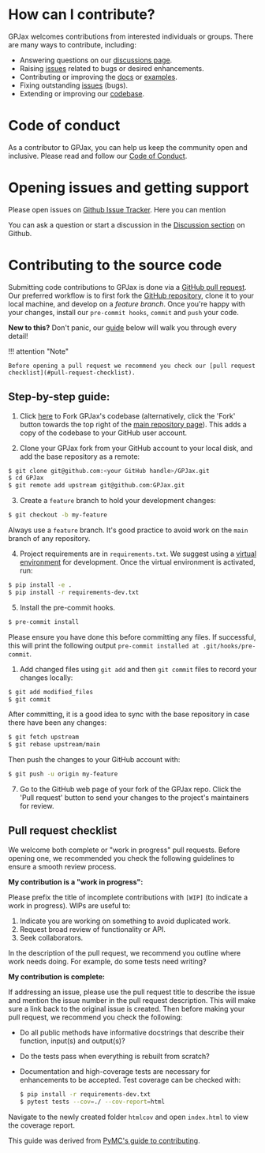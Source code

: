 # How can I contribute?

GPJax welcomes contributions from interested individuals or groups. There are
many ways to contribute, including:

- Answering questions on our [discussions
  page](https://github.com/JaxGaussianProcesses/GPJax/discussions).
- Raising [issues](https://github.com/JaxGaussianProcesses/GPJax/issues) related to bugs
  or desired enhancements.
- Contributing or improving the
  [docs](https://github.com/JaxGaussianProcesses/GPJax/tree/main/docs) or
  [examples](https://github.com/JaxGaussianProcesses/GPJax/tree/master/docs/nbs).
- Fixing outstanding [issues](https://github.com/JaxGaussianProcesses/GPJax/issues)
  (bugs).
- Extending or improving our [codebase](https://github.com/JaxGaussianProcesses/GPJax).


# Code of conduct

As a contributor to GPJax, you can help us keep the community open and
inclusive. Please read and follow our [Code of
Conduct](https://github.com/JaxGaussianProcesses/GPJax/blob/master/.github/CODE_OF_CONDUCT.md).

# Opening issues and getting support

Please open issues on [Github Issue
Tracker](https://github.com/JaxGaussianProcesses/GPJax/issues/new/choose). Here you can
mention

You can ask a question or start a discussion in the [Discussion
section](https://github.com/JaxGaussianProcesses/GPJax/discussions) on Github.

# Contributing to the source code

Submitting code contributions to GPJax is done via a [GitHub pull
request](https://docs.github.com/en/pull-requests/collaborating-with-pull-requests/proposing-changes-to-your-work-with-pull-requests/about-pull-requests).
Our preferred workflow is to first fork the [GitHub
repository](https://github.com/JaxGaussianProcesses/GPJax), clone it to your local
machine, and develop on a _feature branch_. Once you're happy with your changes,
install our `pre-commit hooks`, `commit` and `push` your code.

**New to this?** Don't panic, our [guide](#step-by-step-guide) below will walk
you through every detail!

!!! attention "Note"

    Before opening a pull request we recommend you check our [pull request checklist](#pull-request-checklist).


## Step-by-step guide:

1.  Click [here](https://github.com/JaxGaussianProcesses/GPJax/fork) to Fork GPJax's
  codebase (alternatively, click the 'Fork' button towards the top right of
  the [main repository page](https://github.com/JaxGaussianProcesses/GPJax)). This
  adds a copy of the codebase to your GitHub user account.

2.  Clone your GPJax fork from your GitHub account to your local disk, and add
  the base repository as a remote:
  ```bash
  $ git clone git@github.com:<your GitHub handle>/GPJax.git
  $ cd GPJax
  $ git remote add upstream git@github.com:GPJax.git
  ```

3.  Create a `feature` branch to hold your development changes:

  ```bash
  $ git checkout -b my-feature
  ```
  Always use a `feature` branch. It's good practice to avoid
  work on the ``main`` branch of any repository.

4.  Project requirements are in ``requirements.txt``. We suggest using a
  [virtual environment](https://docs.python-guide.org/dev/virtualenvs/) for
  development. Once the virtual environment is activated, run:

  ```bash
  $ pip install -e .
  $ pip install -r requirements-dev.txt
  ```

5.  Install the pre-commit hooks.

  ```bash
  $ pre-commit install
  ```

  Please ensure you have done this before committing any files. If
  successful, this will print the following output `pre-commit installed at
  .git/hooks/pre-commit`.

1.  Add changed files using `git add` and then `git commit` files to record your
  changes locally:

  ```bash
  $ git add modified_files
  $ git commit
  ```
  After committing, it is a good idea to sync with the base repository in case
  there have been any changes:

  ```bash
  $ git fetch upstream
  $ git rebase upstream/main
  ```

  Then push the changes to your GitHub account with:

  ```bash
  $ git push -u origin my-feature
  ```

7.  Go to the GitHub web page of your fork of the GPJax repo. Click the 'Pull
  request' button to send your changes to the project's maintainers for
  review.

## Pull request checklist

We welcome both complete or "work in progress" pull requests. Before opening
one, we recommended you check the following guidelines to ensure a smooth review
process.

**My contribution is a "work in progress":**

Please prefix the title of incomplete contributions with `[WIP]` (to indicate a
work in progress). WIPs are useful to:

  1. Indicate you are working on something to avoid duplicated work.
  2. Request broad review of functionality or API.
  3. Seek collaborators.

In the description of the pull request, we recommend you outline where work
needs doing. For example, do some tests need writing?

**My contribution is complete:**

If addressing an issue, please use the pull request title to describe the issue
and mention the issue number in the pull request description. This will make
sure a link back to the original issue is created. Then before making your pull
request, we recommend you check the following:

  - Do all public methods have informative docstrings that describe their
  function, input(s) and output(s)?
  - Do the tests pass when everything is rebuilt from scratch?
  - Documentation and high-coverage tests are necessary for enhancements to be
  accepted. Test coverage can be checked with:

    ```bash
    $ pip install -r requirements-dev.txt
    $ pytest tests --cov=./ --cov-report=html
    ```

  Navigate to the newly created folder `htmlcov` and open `index.html` to view
  the coverage report.

This guide was derived from [PyMC's guide to
contributing](https://github.com/pymc-devs/pymc/blob/main/CONTRIBUTING.md).
